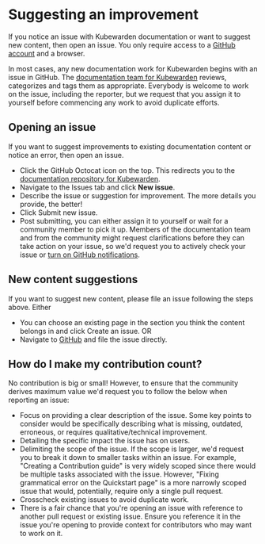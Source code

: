 # Suggesting an improvement

If you notice an issue with Kubewarden documentation or want to suggest new content, then open an issue. You only require access to a [GitHub account](https://github.com/join) and a browser.

In most cases, any new documentation work for Kubewarden begins with an issue in GitHub. The [documentation team for Kubewarden](https://github.com/orgs/kubewarden/teams/kubewarden-documentation) reviews, categorizes and tags them as appropriate. Everybody is welcome to work on the issue, including the reporter, but we request that you assign it to yourself before commencing any work to avoid duplicate efforts.

## Opening an issue

If you want to suggest improvements to existing documentation content or notice an error, then open an issue.

- Click the GitHub Octocat icon on the top. This redirects you to the [documentation repository for Kubewarden](https://github.com/kubewarden/docs).
- Navigate to the Issues tab and click **New issue**.
- Describe the issue or suggestion for improvement. The more details you provide, the better!
- Click Submit new issue.
- Post submitting, you can either assign it to yourself or wait for a community member to pick it up. Members of the documentation team and from the community might request clarifications before they can take action on your issue, so we'd request you to actively check your issue or [turn on GitHub notifications](https://docs.github.com/en/account-and-profile/managing-subscriptions-and-notifications-on-github/setting-up-notifications/configuring-notifications).

## New content suggestions

If you want to suggest new content, please file an issue following the steps above. Either

- You can choose an existing page in the section you think the content belongs in and click Create an issue.
OR
- Navigate to [GitHub](https://github.com/kubewarden/docs/issues/new/choose) and file the issue directly.

## How do I make my contribution count?

No contribution is big or small! However, to ensure that the community derives maximum value we'd request you to follow the below when reporting an issue:

- Focus on providing a clear description of the issue. Some key points to consider would be specifically describing what is missing, outdated, erroneous, or requires qualitative/technical improvement.
- Detailing the specific impact the issue has on users.
- Delimiting the scope of the issue. If the scope is larger, we'd request you to break it down to smaller tasks within an issue. For example, "Creating a Contribution guide" is very widely scoped since there would be multiple tasks associated with the issue. However, "Fixing grammatical error on the Quickstart page" is a more narrowly scoped issue that would, potentially, require only a single pull request.
- Crosscheck existing issues to avoid duplicate work.
- There is a fair chance that you're opening an issue with reference to another pull request or existing issue. Ensure you reference it in the issue you're opening to provide context for contributors who may want to work on it.
